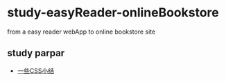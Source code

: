 # study-easyReader-onlineBookstore
from a easy reader webApp to online bookstore site
## study parpar
-  [一些CSS小结](http://blog.csdn.net/lovejulyer/article/details/72355124)
